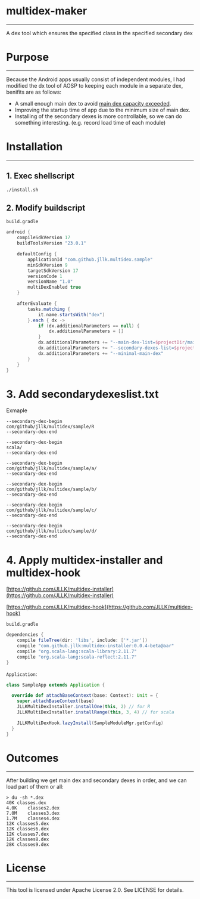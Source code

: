 # multidex-maker
- - -
A dex tool which ensures the specified class in the specified secondary dex

# Purpose
- - -
Because the Android apps usually consist of independent modules,  I had  modified the dx tool of AOSP to keeping each module in a separate dex, benifits are as follows:

* A small enough main dex to avoid [main dex capacity exceeded](http://ct2wj.com/2015/12/22/the-way-to-solve-main-dex-capacity-exceeded-in-Android-gradle-build/).
* Improving the startup time of app due to the minimum size of main dex.
* Installing of the secondary dexes is more controllable, so we can do something interesting. (e.g. record load time of each module)


# Installation
- - -

## 1. Exec shellscript

```
./install.sh
```

## 2. Modify buildscript
```
build.gradle
```
```groovy
android {
    compileSdkVersion 17
    buildToolsVersion "23.0.1"

    defaultConfig {
        applicationId "com.github.jllk.multidex.sample"
        minSdkVersion 9
        targetSdkVersion 17
        versionCode 1
        versionName "1.0"
        multiDexEnabled true
    }

    afterEvaluate {
        tasks.matching {
            it.name.startsWith("dex")
        }.each { dx ->
            if (dx.additionalParameters == null) {
                dx.additionalParameters = []
            }
            dx.additionalParameters += "--main-dex-list=$projectDir/maindexlist.txt".toString()
            dx.additionalParameters += "--secondary-dexes-list=$projectDir/secondarydexeslist.txt".toString()
            dx.additionalParameters += "--minimal-main-dex"
        }
    }
}
```

# 3. Add secondarydexeslist.txt

Exmaple

```
--secondary-dex-begin    
com/github/jllk/multidex/sample/R
--secondary-dex-end

--secondary-dex-begin    
scala/
--secondary-dex-end

--secondary-dex-begin	
com/github/jllk/multidex/sample/a/
--secondary-dex-end

--secondary-dex-begin
com/github/jllk/multidex/sample/b/
--secondary-dex-end

--secondary-dex-begin
com/github/jllk/multidex/sample/c/
--secondary-dex-end

--secondary-dex-begin
com/github/jllk/multidex/sample/d/
--secondary-dex-end
```

# 4. Apply multidex-installer and multidex-hook

[https://github.com/JLLK/multidex-installer](https://github.com/JLLK/multidex-installer)

[https://github.com/JLLK/multidex-hook](https://github.com/JLLK/multidex-hook)

`build.gradle`


```groovy
dependencies {
    compile fileTree(dir: 'libs', include: ['*.jar'])
    compile "com.github.jllk:multidex-installer:0.0.4-beta@aar"
    compile "org.scala-lang:scala-library:2.11.7"
    compile "org.scala-lang:scala-reflect:2.11.7"
}
```




`Application`:

```scala
class SampleApp extends Application {

  override def attachBaseContext(base: Context): Unit = {
    super.attachBaseContext(base)
    JLLKMultiDexInstaller.installOne(this, 2) // for R
    JLLKMultiDexInstaller.installRange(this, 3, 4) // for scala

    JLLKMultiDexHook.lazyInstall(SampleModuleMgr.getConfig)
  }
}
```

# Outcomes
- - -
After building we get main dex and secondary dexes in order, and we can load part of them or all:

```
> du -sh *.dex
40K	classes.dex
4.0K	classes2.dex
7.0M	classes3.dex
1.7M	classes4.dex
12K	classes5.dex
12K	classes6.dex
12K	classes7.dex
12K	classes8.dex
28K	classes9.dex
```

# License
- - -
This tool is licensed under Apache License 2.0. See LICENSE for details.